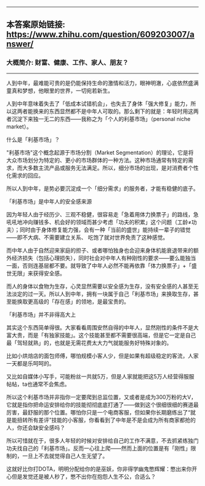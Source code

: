 ----------------------------------------
## 本答案原始链接: https://www.zhihu.com/question/609203007/answer/
### 大概简介: 财富、健康、工作、家人、朋友？
----------------------------------------
人到中年，最难能可贵的是仍能保持生命的激情和活力，眼神明澈，心底依然盛满童真和梦想，他眼里的世界，一切宛若新生。

人到中年意味着失去了「低成本试错机会」，也失去了身体「强大修复」能力，所以这两者能换来的东西显然都不是中年人可取的。那么剩下的就是：年轻时用这两者沉淀下来独一无二的东西——我称之为「个人的利基市场」（personal niche market）。


什么是「利基市场」？

"利基市场"这个概念起源于市场分割（Market Segmentation）的理论，它是将大众市场划分为特定的、更小的市场群体的一种方法。这种市场通常有特定的需求，而大多数主流产品或服务无法满足。所以，细分市场的出现，是对消费者个性化需求的回应。

所以人到中年，是势必要沉淀成一个「细分需求」的服务者，才能有稳健的底子。





「利基市场」是中年人的安全感来源

因为年轻人由于经历少、三观不稳健，很容易走「急着用体力换票子」的路线，急吼吼地冲向赚钱多、机会好的领域而甚少考虑「功夫的积累」这个问题（工龄≠功夫）；同时由于身体修复能力强，会有一种「当前的盛世」能持续一辈子的错觉——即不大病、不需要建立关系、 吃饱了就对世界免责了这种感觉。

而中年人由于自然迎来家庭的担子、或者哪怕独身也会迎来身体机能衰退带来的额外经济损失（包括心理损失），同时社会对中年人有种刚性的要求——要么能独当一面，否则连基层都不要。就导致了中年人必然不能再依靠「体力换票子」+「盛世无限」来获得安全感。

而人的身体以食物为生存，心灵显然需要以安全感为生存，没有安全感的人甚至无法淡定的过一天。所以人到中年，拥有一块属于自己「利基市场」来换取生存，甚至能换取更高级的「存在感」的领地，是最宝贵的。





「利基市场」并不非得高大上

其实这个东西简单得很。大家看看周围安然自得的中年人，显然刚性的条件不是大富大贵，而是「有独家技能」。这个技能甚至都不需要很高端，但是它一定是自己最「驾轻就熟」的，也就是无需花费太大力气就能服务好特殊对象的。

比如小烘焙店的面包师傅，哪怕规模小客人少，但是如果有超级稳定的客流，人家一天都是乐呵呵的。

又比如自媒体小写手，可能粉丝一共就5万，但是人家就能把这5万人经营得服服帖帖，ta也通常不会焦虑。

所以这个利基市场并非指你一定要爬到总监位置，又或者是成为300万粉的大V，它就是指你把命运安排给你的技能彻彻底底打通了——做到这个很细很细的赛道最厉害，最舒服的那个位置。哪怕你只是一个电商客服，但如果你长期磨练出了“就是能扭转所有差评”技能的小客服，你看看到了中年是不是会成为所有商家都抢的人，你还会缺安全感吗？

所以可惜就在于，很多人年轻的时候对安排给自己的工作不满意，不去抓紧练独门功夫找自己的「利基市场」。反而一心往上爬——然而上面的位置是有「刚性」限制的，一旦上不去就觉得自己人生无望了。

这就好比你打DOTA，明明分配给你的是巫妖，你非得学幽鬼憋辉耀：憋出来你开心但是发觉还是被人秒了，憋不出你在抱怨人生不公，合适么？